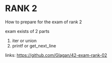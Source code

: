 # RANK 2
How to prepare for the exam of rank 2

exam exists of 2 parts

1. iter or union
2. printf or get_next_line

links:
https://github.com/Glagan/42-exam-rank-02 

